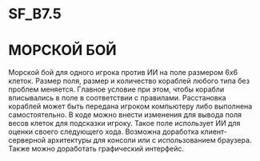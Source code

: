 # SF_B7.5
<H1>МОРСКОЙ БОЙ</H1>
Морской бой для одного игрока против ИИ на поле размером 6х6 клеток.
Размер поля, размер и количество кораблей любого типа без проблем меняется. Главное условие при этом, чтобы корабли вписывались в поле в соответствии с правилами.
Расстановка кораблей может быть передана игроком компьютеру либо выполнена самостоятельно.
В коде можно внести изменения для вывода поля весов клеток для подсказки игроку. Такое поле использует ИИ для оценки своего следующего хода.
Возможна доработка клиент-серверной архитектуры для консоли или с использованием браузера.
Также можно доработать графический интерфейс.
